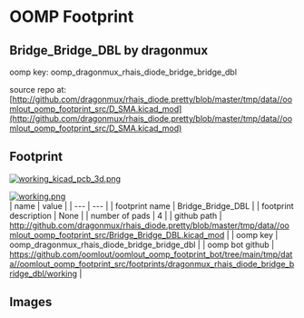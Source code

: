 # OOMP Footprint  
## Bridge_Bridge_DBL  by dragonmux  
  
oomp key: oomp_dragonmux_rhais_diode_bridge_bridge_dbl  
  
source repo at: [http://github.com/dragonmux/rhais_diode.pretty/blob/master/tmp/data//oomlout_oomp_footprint_src/D_SMA.kicad_mod](http://github.com/dragonmux/rhais_diode.pretty/blob/master/tmp/data//oomlout_oomp_footprint_src/D_SMA.kicad_mod)  
## Footprint  
  
[![working_kicad_pcb_3d.png](working_kicad_pcb_3d_600.png)](working_kicad_pcb_3d.png)  
  
[![working.png](working_600.png)](working.png)  
| name | value | 
| --- | --- | 
| footprint name | Bridge_Bridge_DBL | 
| footprint description | None | 
| number of pads | 4 | 
| github path | http://github.com/dragonmux/rhais_diode.pretty/blob/master/tmp/data//oomlout_oomp_footprint_src/Bridge_Bridge_DBL.kicad_mod | 
| oomp key | oomp_dragonmux_rhais_diode_bridge_bridge_dbl | 
| oomp bot github | https://github.com/oomlout/oomlout_oomp_footprint_bot/tree/main/tmp/data//oomlout_oomp_footprint_src/footprints/dragonmux_rhais_diode_bridge_bridge_dbl/working | 
## Images  
